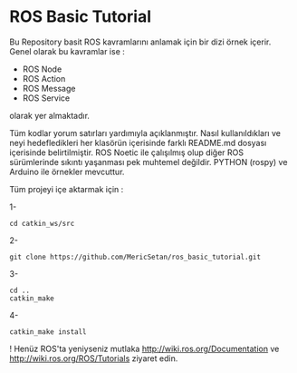 # ROS Basic Tutorial

   Bu Repository basit ROS kavramlarını anlamak için bir dizi örnek içerir. Genel olarak bu kavramlar ise :

  * ROS Node
  * ROS Action
  * ROS Message
  * ROS Service
  
  olarak yer almaktadır.
 
 
  Tüm kodlar yorum satırları yardımıyla açıklanmıştır. Nasıl kullanıldıkları ve neyi hedefledikleri her klasörün içerisinde farklı README.md dosyası
içerisinde belirtilmiştir. ROS Noetic ile çalışılmış olup diğer ROS sürümlerinde sıkıntı yaşanması pek muhtemel değildir. PYTHON (rospy) ve Arduino ile 
örnekler mevcuttur.

  Tüm projeyi içe aktarmak için : 
  
  1- 
  ```
  cd catkin_ws/src
  ```   
  
  2- 
  ```
  git clone https://github.com/MericSetan/ros_basic_tutorial.git
  ```
  
  3- 
  ```
  cd ..        
  catkin_make
  ```
  
  4-
  ```
  catkin_make install
  ```
  
  ! Henüz ROS'ta yeniyseniz mutlaka  http://wiki.ros.org/Documentation ve http://wiki.ros.org/ROS/Tutorials ziyaret edin.
  

  
